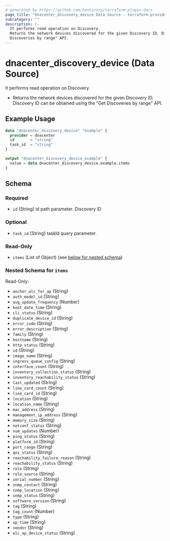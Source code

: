 ```yaml
---
# generated by https://github.com/hashicorp/terraform-plugin-docs
page_title: "dnacenter_discovery_device Data Source - terraform-provider-dnacenter"
subcategory: ""
description: |-
  It performs read operation on Discovery.
  Returns the network devices discovered for the given Discovery ID. Discovery ID can be obtained using the "Get
  Discoveries by range" API.
---
```


# dnacenter_discovery_device (Data Source)

It performs read operation on Discovery.

- Returns the network devices discovered for the given Discovery ID. Discovery ID can be obtained using the "Get
Discoveries by range" API.

## Example Usage

```terraform
data "dnacenter_discovery_device" "example" {
  provider = dnacenter
  id       = "string"
  task_id  = "string"
}

output "dnacenter_discovery_device_example" {
  value = data.dnacenter_discovery_device.example.items
}
```

<!-- schema generated by tfplugindocs -->
## Schema

### Required

- `id` (String) id path parameter. Discovery ID

### Optional

- `task_id` (String) taskId query parameter.

### Read-Only

- `items` (List of Object) (see [below for nested schema](#nestedatt--items))

<a id="nestedatt--items"></a>
### Nested Schema for `items`

Read-Only:

- `anchor_wlc_for_ap` (String)
- `auth_model_id` (String)
- `avg_update_frequency` (Number)
- `boot_date_time` (String)
- `cli_status` (String)
- `duplicate_device_id` (String)
- `error_code` (String)
- `error_description` (String)
- `family` (String)
- `hostname` (String)
- `http_status` (String)
- `id` (String)
- `image_name` (String)
- `ingress_queue_config` (String)
- `interface_count` (String)
- `inventory_collection_status` (String)
- `inventory_reachability_status` (String)
- `last_updated` (String)
- `line_card_count` (String)
- `line_card_id` (String)
- `location` (String)
- `location_name` (String)
- `mac_address` (String)
- `management_ip_address` (String)
- `memory_size` (String)
- `netconf_status` (String)
- `num_updates` (Number)
- `ping_status` (String)
- `platform_id` (String)
- `port_range` (String)
- `qos_status` (String)
- `reachability_failure_reason` (String)
- `reachability_status` (String)
- `role` (String)
- `role_source` (String)
- `serial_number` (String)
- `snmp_contact` (String)
- `snmp_location` (String)
- `snmp_status` (String)
- `software_version` (String)
- `tag` (String)
- `tag_count` (Number)
- `type` (String)
- `up_time` (String)
- `vendor` (String)
- `wlc_ap_device_status` (String)


